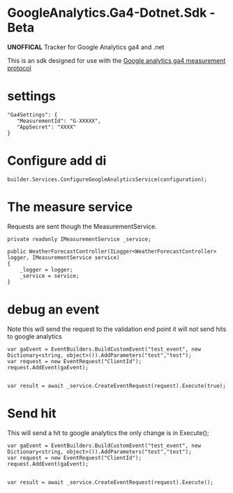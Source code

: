 # GoogleAnalytics.Ga4-Dotnet.Sdk - Beta

**UNOFFICAL** Tracker for Google Analytics ga4 and .net


This is an sdk designed for use with the [Google analytics ga4 measurement protocol](https://developers.google.com/analytics/devguides/collection/protocol/ga4)


# settings

    "Ga4Settings": {
       "MeasurementId": "G-XXXXX",
       "AppSecret": "XXXX"
    }


# Configure add di

    builder.Services.ConfigureGoogleAnalyticsService(configuration);


# The measure service

Requests are sent though the MeasurementService.   

    private readonly IMeasurementService _service;

    public WeatherForecastController(ILogger<WeatherForecastController> logger, IMeasurementService service)
    {
        _logger = logger;
        _service = service;
    }


# debug an event

Note this will send the request to the validation end point it will not send hits to google analytics

    var gaEvent = EventBuilders.BuildCustomEvent("test_event", new Dictionary<string, object>()).AddParameters("test","test");
    var request = new EventRequest("ClientId");
    request.AddEvent(gaEvent);


    var result = await _service.CreateEventRequest(request).Execute(true);


# Send hit

This will send a hit to google analytics the only change is in Execute();

    var gaEvent = EventBuilders.BuildCustomEvent("test_event", new Dictionary<string, object>()).AddParameters("test","test");
    var request = new EventRequest("ClientId");
    request.AddEvent(gaEvent);


    var result = await _service.CreateEventRequest(request).Execute();
